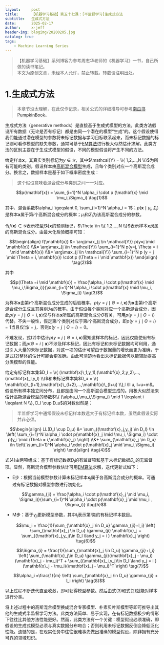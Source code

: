 ```yaml
---
layout:     post
title:      【机器学习基础】第五十七课：[半监督学习]生成式方法
subtitle:   生成式方法
date:       2025-02-17
author:     x-jeff
header-img: blogimg/20200205.jpg
catalog: true
tags:
    - Machine Learning Series
---
```

>【机器学习基础】系列博客为参考周志华老师的《机器学习》一书，自己所做的读书笔记。  
>本文为原创文章，未经本人允许，禁止转载。转载请注明出处。

# 1.生成式方法

>本章节没太理解，在此仅作记录，相关公式的详细推导可参考[南瓜书PumpkinBook](https://datawhalechina.github.io/pumpkin-book/#/chapter13/chapter13?id=_132-生成式方法)。

生成式方法（generative methods）是直接基于生成式模型的方法。此类方法假设所有数据（无论是否有标记）都是由同一个潜在的模型“生成”的。这个假设使得我们能通过潜在模型的参数将未标记数据与学习目标联系起来，而未标记数据的标记则可看作模型的缺失参数，通常可基于[EM算法](https://shichaoxin.com/2021/09/01/机器学习基础-第二十六课-EM算法/)进行极大似然估计求解。此类方法的区别主要在于生成式模型的假设，不同的模型假设将产生不同的方法。

给定样本$\mathbf{x}$，其真实类别标记为$y \in \mathcal{Y}$，其中$\mathcal{Y} = \\{ 1,2,...,N \\}$为所有可能的类别。假设样本由[高斯混合模型](https://shichaoxin.com/2022/03/21/机器学习基础-第三十五课-聚类之原型聚类/#4高斯混合聚类)生成，且每个类别对应一个高斯混合成分。换言之，数据样本是基于如下概率密度生成：

>这个假设意味着混合成分与类别之间一一对应。

$$p(\mathbf{x}) = \sum_{i=1}^N \alpha_i \cdot p (\mathbf{x} \mid \mu_i,\Sigma_i) \tag{1}$$

其中，混合系数$\alpha_i \geqslant 0, \sum_{i=1}^N \alpha_i = 1$；$p (\mathbf{x} \mid \mu_i,\Sigma_i)$是样本$\mathbf{x}$属于第$i$个高斯混合成分的概率；$\mu_i$和$\Sigma_i$为该高斯混合成分的参数。

令$f(\mathbf{x}) \in \mathcal{Y}$表示模型$f$对$\mathbf{x}$的预测标记，$\Theta \in \\{ 1,2,...,N \\}$表示样本$\mathbf{x}$隶属的高斯混合成分。由最大化后验概率可知：

$$\begin{align} f(\mathbf{x}) &= \arg\max_{j \in \mathcal{Y}} p(y=j \mid \mathbf{x}) \\&= \arg\max_{j \in \mathcal{Y}} \sum_{i=1}^N p(y=j, \Theta = i \mid \mathbf{x}) \\&= \arg\max_{j \in \mathcal{Y}} \sum_{i=1}^N p (y = j \mid \Theta = i, \mathbf{x}) \cdot p (\Theta = i \mid \mathbf{x}) \end{align} \tag{2}$$

其中

$$p(\Theta =i \mid \mathbf{x}) = \frac{\alpha_i \cdot p(\mathbf{x} \mid \mu_i,\Sigma_i)}{\sum_{i=1}^N \alpha_i \cdot p(\mathbf{x} \mid \mu_i, \Sigma_i)} \tag{3}$$

为样本$\mathbf{x}$由第$i$个高斯混合成分生成的后验概率，$p(y=j\mid \Theta = i,\mathbf{x})$为$\mathbf{x}$由第$i$个高斯混合成分生成且其类别为$j$的概率。由于假设每个类别对应一个高斯混合成分，因此$p(y=j\mid \Theta = i,\mathbf{x})$仅与样本$\mathbf{x}$所属的高斯混合成分$\Theta$有关，可用$p(y=j\mid \Theta = i)$代替。不失一般性，假定第$i$个类别对应于第$i$个高斯混合成分，即$p(y=j\mid \Theta = i)=1$当且仅当$i=j$，否则$p(y=j\mid \Theta = i)=0$。

不难发现，式(2)中估计$p(y=j\mid \Theta = i,\mathbf{x})$需知道样本的标记，因此仅能使用有标记数据；而$p(\Theta = i \mid \mathbf{x})$不涉及样本标记，因此有标记和未标记数据均可利用，通过引入大量的未标记数据，对这一项的估计可望由于数据量的增长而更为准确，于是式(2)整体的估计可能会更准确。由此可清楚地看出未标记数据何以能辅助提高分类模型的性能。

给定有标记样本集$D_l = \\{ (\mathbf{x}\_1,y_1),(\mathbf{x}_2,y_2),...,(\mathbf{x}_l,y_l) \\}$和未标记样本集$D_u = \\{ \mathbf{x}\_{l+1},\mathbf{x}\_{l+2},...,\mathbf{x}\_{l+u} \\},l \ll u, l+u=m$。假设所有样本独立同分布，且都是由同一个高斯混合模型生成的。用极大似然法来估计高斯混合模型的参数$\\{ (\alpha_i,\mu_i,\Sigma_i) \mid 1 \leqslant i \leqslant N \\}, D_l \cup D_u$的对数似然是：

>半监督学习中通常假设未标记样本数远大于有标记样本数，虽然此假设实际并非必须。

$$\begin{align} LL(D_l \cup D_u)  &= \sum_{(\mathbf{x}_j,y_j) \in D_l} \ln \left( \sum_{i=1}^N \alpha_i \cdot p(\mathbf{x}_j \mid \mu_i, \Sigma_i) \cdot p(y_i \mid \Theta = i,\mathbf{x}_j) \right) \\&+ \sum_{\mathbf{x}_j \in D_u} \ln \left( \sum_{i=1}^N \alpha_i \cdot p(\mathbf{x}_j \mid \mu_i,\Sigma_i) \right) \end{align} \tag{4}$$

式(4)由两项组成：基于有标记数据$D_l$的有监督项和基于未标记数据$D_u$的无监督项。显然，高斯混合模型参数估计可用[EM算法](https://shichaoxin.com/2021/09/01/机器学习基础-第二十六课-EM算法/)求解，迭代更新式如下：

* E步：根据当前模型参数计算未标记样本$\mathbf{x}_j$属于各高斯混合成分的概率。可通过有标记数据对模型参数进行初始化。

    $$\gamma_{ji} = \frac{\alpha_i \cdot p(\mathbf{x}_j \mid \mu_i, \Sigma_i)}{\sum_{i=1}^N \alpha_i \cdot p(\mathbf{x}_j \mid \mu_i , \Sigma_i)} \tag{5}$$

* M步：基于$\gamma_{ji}$更新模型参数，其中$l_i$表示第$i$类的有标记样本数目。

    $$\mu_i = \frac{1}{\sum_{\mathbf{x}_j \in D_u} \gamma_{ji}+l_i} \left( \sum_{\mathbf{x}_j \in D_u} \gamma_{ji} \mathbf{x}_j + \sum_{(\mathbf{x}_j,y_j)\in D_l \land y_j = i } \mathbf{x}_j \right) \tag{6}$$

    $$\Sigma_{i} = \frac{1}{\sum_{\mathbf{x}_j \in D_u} \gamma_{ji}+l_i} \left( \sum_{\mathbf{x}_j\in D_u} \gamma_{ji}(\mathbf{x}_j - \mu_i)(\mathbf{x}_j - \mu_i)^T +  \sum_{(\mathbf{x}_j,y_j)\in D_l \land y_j = i } (\mathbf{x}_j - \mu_i)(\mathbf{x}_j - \mu_i)^T  \right) \tag{7}$$

    $$\alpha_i =\frac{1}{m} \left( \sum_{\mathbf{x}_j \in D_u} \gamma_{ji} + l_i \right) \tag{8}$$

以上过程不断迭代直至收敛，即可获得模型参数。然后由式(3)和式(2)就能对样本进行分类。

将上述过程中的高斯混合模型换成混合专家模型、朴素贝叶斯模型等即可推导出其他的生成式半监督学习方法。此类方法简单、易于实现，在有标记数据极少的情形下往往比其他方法性能更好。然而，此类方法有一个关键：模型假设必须准确，即假设的生成式模型必须与真实数据分布吻合；否则利用未标记数据反倒会降低泛化性能。遗憾的是，在现实任务中往往很难事先做出准确的模型假设，除非拥有充分可靠的领域知识。